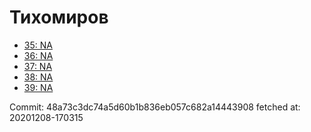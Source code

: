 # Тихомиров
- [35: NA](35.md)
- [36: NA](36.md)
- [37: NA](37.md)
- [38: NA](38.md)
- [39: NA](39.md)

Commit: 48a73c3dc74a5d60b1b836eb057c682a14443908
 fetched at: 20201208-170315
